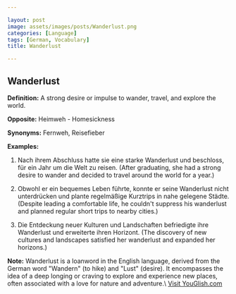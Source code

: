 ```yaml
---

layout: post
image: assets/images/posts/Wanderlust.png
categories: [Language]
tags: [German, Vocabulary]
title: Wanderlust

---
```


## Wanderlust

**Definition:** A strong desire or impulse to wander, travel, and explore the world.

**Opposite:** Heimweh - Homesickness

**Synonyms:** Fernweh, Reisefieber

**Examples:**

1. Nach ihrem Abschluss hatte sie eine starke Wanderlust und beschloss, für ein Jahr um die Welt zu reisen. (After graduating, she had a strong desire to wander and decided to travel around the world for a year.)

2. Obwohl er ein bequemes Leben führte, konnte er seine Wanderlust nicht unterdrücken und plante regelmäßige Kurztrips in nahe gelegene Städte. (Despite leading a comfortable life, he couldn't suppress his wanderlust and planned regular short trips to nearby cities.)

3. Die Entdeckung neuer Kulturen und Landschaften befriedigte ihre Wanderlust und erweiterte ihren Horizont. (The discovery of new cultures and landscapes satisfied her wanderlust and expanded her horizons.)

**Note:** Wanderlust is a loanword in the English language, derived from the German word "Wandern" (to hike) and "Lust" (desire). It encompasses the idea of a deep longing or craving to explore and experience new places, often associated with a love for nature and adventure.\ <a id="yg-widget-0" class="youglish-widget" data-query="Wanderlust" data-lang="german" data-components="8412" data-auto-start="0" data-bkg-color="theme_light" data-title="How%20to%20pronounce%20Wanderlust%20in%20German"  rel="nofollow" href="https://youglish.com">Visit YouGlish.com</a><script async src="https://youglish.com/public/emb/widget.js" charset="utf-8"></script>